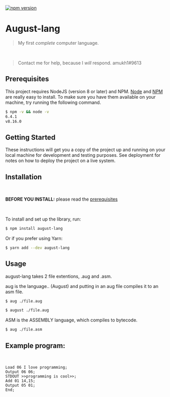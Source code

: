 [![npm version](https://badge.fury.io/js/august-lang.svg)](https://www.npmjs.com/package/august-lang)

# August-lang

> My first *complete* computer language.

<br>

> Contact me for help, because I *will* respond. amukh1#9613

## Prerequisites

This project requires NodeJS (version 8 or later) and NPM.
[Node](http://nodejs.org/) and [NPM](https://npmjs.org/) are really easy to install.
To make sure you have them available on your machine,
try running the following command.

```sh
$ npm -v && node -v
6.4.1
v8.16.0
```

## Getting Started

These instructions will get you a copy of the project up and running on your local machine for development and testing purposes. See deployment for notes on how to deploy the project on a live system.

## Installation
<br>

**BEFORE YOU INSTALL:** please read the [prerequisites](#prerequisites)

<br>

To install and set up the library, run:

```sh
$ npm install august-lang
```

Or if you prefer using Yarn:

```sh
$ yarn add --dev august-lang
```

## Usage

august-lang takes 2 file extentions, .aug and .asm.
<br>

aug is the language.. (August) and putting in an aug file compiles it to an asm file.

```sh
$ aug ./file.aug
```

```sh
$ august ./file.aug
```

ASM is the ASSEMBLY language, which compiles to bytecode.

```sh
$ aug ./file.asm
```

## Example program:
<br>

```
Load 06 I love programming;
Output 06 06;
STDOUT >>programming is cool>>;
Add 01 14,15;
Output 05 01;
End;
```

